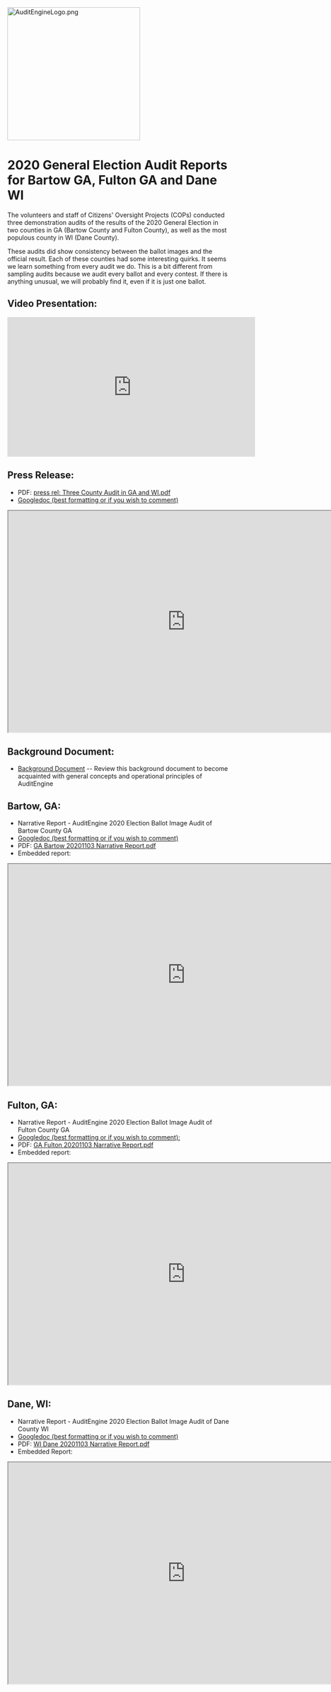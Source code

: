<link rel="icon" type="image/x-icon" href="https://mapper.auditengine.org/assets/images/A.png">
<img src="https://copswiki.org/w/pub/Common/AuditEngine/AuditEngineLogo.png" alt="AuditEngineLogo.png" width='300' />

# 2020 General Election Audit Reports for Bartow GA, Fulton GA and Dane WI

The volunteers and staff of Citizens' Oversight Projects (COPs) conducted three demonstration audits of the results of the 2020 General Election in two counties in GA (Bartow County and Fulton County), as well as the most populous county in WI (Dane County).

These audits did show consistency between the ballot images and the official result. Each of these counties had some interesting quirks. It seems we learn something from every audit we do. This is a bit different from sampling audits because we audit every ballot and every contest. If there is anything unusual, we will probably find it, even if it is just one ballot.

## Video Presentation:
<iframe width="560" height="315" src="https://www.youtube.com/embed/hQSbcDsUaPw" title="YouTube video player" frameborder="0" allow="accelerometer; autoplay; clipboard-write; encrypted-media; gyroscope; picture-in-picture" allowfullscreen></iframe>

## Press Release:
   * PDF: [press rel: Three County Audit in GA and WI.pdf](https://copswiki.org/w/pub/Common/M1986/press%20rel_%20Three%20County%20Audit%20in%20GA%20and%20WI.pdf)
   * [Googledoc (best formatting or if you wish to comment)](https://docs.google.com/document/d/18x0lKnQgjZfC2dGrSHJ2lihp96q1IJonbiI4e1uszYA/edit?usp=sharing)

<iframe src="https://docs.google.com/document/d/e/2PACX-1vSnEOS7EIfdeVohQ2oGNCwBjkL4WwZAlqiBkfG__qjHHehtFSJbkHkYwcK_FeG15v_vUwhcbTrs8nFR/pub?embedded=true" width=800 height=500 border=1></iframe>

## Background Document:
   * [Background Document](user-guide/auditengine-background-doc) -- Review this background document to become acquainted with general concepts and operational principles of AuditEngine 

## Bartow, GA:

   * Narrative Report - AuditEngine 2020 Election Ballot Image Audit of Bartow County GA
   * [Googledoc (best formatting or if you wish to comment)](https://docs.google.com/document/d/1oNyx0v0pNVBtkhF41IB0RWjR9n1sNlfmTYCT93tHXCA/edit?usp=sharing)
   * PDF: [GA Bartow 20201103 Narrative Report.pdf](https://copswiki.org/w/pub/Common/M1986/GA%20Bartow%2020201103%20Narrative%20Report.pdf)
   * Embedded report:

<iframe src="https://docs.google.com/document/d/e/2PACX-1vTnSyqBlzfqT34VQfMWC2qUp6QMiYnUakbaC4lTRSmdru8-Cz7WrkgcIdup8cIOPQwynNxHxZKlcRc8/pub?embedded=true" width=800 height=500 border=1></iframe>

## Fulton, GA:
   * Narrative Report - AuditEngine 2020 Election Ballot Image Audit of Fulton County GA
   * [Googledoc (best formatting or if you wish to comment): ](https://docs.google.com/document/d/17glzBMkV7sx7L_Ig_uBp4mOK7HXVP3zlv_2BUOWX63I/edit?usp=sharing)
   * PDF: [GA Fulton 20201103 Narrative Report.pdf](https://copswiki.org/w/pub/Common/M1986/GA%20Fulton%2020201103%20Narrative%20Report.pdf)
   * Embedded report:

<iframe src="https://docs.google.com/document/d/e/2PACX-1vRC4Svf3w70XRUlyjLuGCwtXycO51BzXyId7YGYh9EdJ93umzA1qAiPo0rNohdtcNqQx4Rw9IIWTpn5/pub?embedded=true" width=800 height=500 border=1></iframe>

## Dane, WI:
   * Narrative Report - AuditEngine 2020 Election Ballot Image Audit of Dane County WI
   * [Googledoc (best formatting or if you wish to comment)](https://docs.google.com/document/d/1g56YbIkjRSSIXfGrLPqGPxFxHqMhabRUdgChM0FgzRA/edit?usp=sharing)
   * PDF: [WI Dane 20201103 Narrative Report.pdf](https://copswiki.org/w/pub/Common/M1986/WI%20Dane%2020201103%20Narrative%20Report.pdf)
   * Embedded Report:

<iframe src="https://docs.google.com/document/d/e/2PACX-1vSEjk-vfBDvjkKZ7ZUh5vJYZJ26VmFCceeGEIh9qnwOyLBAi41DwT2THNwFwPH8HRke3gLUPXhOM2HI/pub?embedded=true" width=800 height=500 border=1></iframe>
